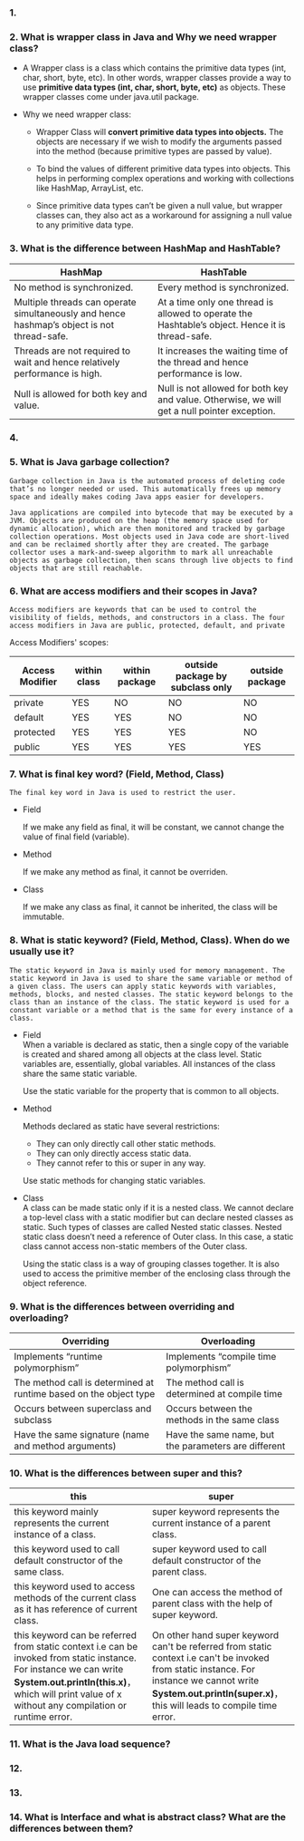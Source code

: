 ### 1.
### 2. What is wrapper class in Java and Why we need wrapper class?  
- A Wrapper class is a class which contains the primitive data types (int, char, short, byte, etc). In other words, wrapper classes provide a way to use **primitive data types (int, char, short, byte, etc)** as objects. These wrapper classes come under java.util package.  


- Why we need wrapper class:
    - Wrapper Class will **convert primitive data types into objects.** The objects are necessary if we wish to modify the arguments passed into the method (because primitive types are passed by value).  

    - To bind the values of different primitive data types into objects. This helps in performing complex operations and working with collections like HashMap, ArrayList, etc.

    - Since primitive data types can’t be given a null value, but wrapper classes can, they also act as a workaround for assigning a null value to any primitive data type.

### 3. What is the difference between HashMap and HashTable?
| HashMap      | HashTable |
| ----------- | ----------- |
| No method is synchronized.    | Every method is synchronized.|
| Multiple threads can operate simultaneously and hence hashmap’s object is not thread-safe. | At a time only one thread is allowed to operate the Hashtable’s object. Hence it is thread-safe.    |
| Threads are not required to wait and hence relatively performance is high. | It increases the waiting time of the thread and hence performance is low.|
| Null is allowed for both key and value.| Null is not allowed for both key and value. Otherwise, we will get a null pointer exception.   |

### 4.
### 5. What is Java garbage collection?
    Garbage collection in Java is the automated process of deleting code that’s no longer needed or used. This automatically frees up memory space and ideally makes coding Java apps easier for developers.  

    Java applications are compiled into bytecode that may be executed by a JVM. Objects are produced on the heap (the memory space used for dynamic allocation), which are then monitored and tracked by garbage collection operations. Most objects used in Java code are short-lived and can be reclaimed shortly after they are created. The garbage collector uses a mark-and-sweep algorithm to mark all unreachable objects as garbage collection, then scans through live objects to find objects that are still reachable.




### 6. What are access modifiers and their scopes in Java?
    Access modifiers are keywords that can be used to control the visibility of fields, methods, and constructors in a class. The four access modifiers in Java are public, protected, default, and private

Access Modifiers' scopes:   

| Access Modifier     | within class | within package| outside package by subclass only  | outside package|
| ----------- | ----------- | ----------- | ----------- | ----------- |
| private | YES | NO | NO | NO |
| default   | YES  | YES | NO | NO |
| protected | YES| YES | YES | NO |
| public | YES | YES | YES | YES |

### 7. What is final key word? (Field, Method, Class)
    The final key word in Java is used to restrict the user.
- Field  

    If we make any field as final, it will be constant, we cannot change the value of final field (variable).
- Method  

    If we make any method as final, it cannot be overriden.
- Class

    If we make any class as final, it cannot be inherited, the class will be immutable.


### 8. What is static keyword? (Field, Method, Class). When do we usually use it?
    The static keyword in Java is mainly used for memory management. The static keyword in Java is used to share the same variable or method of a given class. The users can apply static keywords with variables, methods, blocks, and nested classes. The static keyword belongs to the class than an instance of the class. The static keyword is used for a constant variable or a method that is the same for every instance of a class.

- Field  
    When a variable is declared as static, then a single copy of the variable is created and shared among all objects at the class level. Static variables are, essentially, global variables. All instances of the class share the same static variable.

    Use the static variable for the property that is common to all objects.
- Method  

    Methods declared as static have several restrictions: 

    - They can only directly call other static methods.
    - They can only directly access static data.
    - They cannot refer to this or super in any way.

    Use static methods for changing static variables.

- Class  
    A class can be made static only if it is a nested class. We cannot declare a top-level class with a static modifier but can declare nested classes as static. Such types of classes are called Nested static classes. Nested static class doesn’t need a reference of Outer class. In this case, a static class cannot access non-static members of the Outer class. 

    Using the static class is a way of grouping classes together. It is also used to access the primitive member of the enclosing class through the object reference. 



### 9. What is the differences between overriding and overloading?
| Overriding      | Overloading |
| ----------- | ----------- |
| Implements “runtime polymorphism”     | Implements “compile time polymorphism” |
| The method call is determined at runtime based on the object type   | The method call is determined at compile time        |
| Occurs between superclass and subclass | Occurs between the methods in the same class|
| Have the same signature (name and method arguments) | Have the same name, but the parameters are different   |

### 10.  What is the differences between super and this?
| this     | super|
| ----------- | ----------- |
| this keyword mainly represents the current instance of a class.    | super keyword represents the current instance of a parent class.|
| this keyword used to call default constructor of the same class.   | super keyword used to call default constructor of the parent class.   |
| this keyword used to access methods of the current class as it has reference of current class.| One can access the method of parent class with the help of super keyword.|
| this keyword can be referred from static context i.e can be invoked from static instance. For instance we can write **System.out.println(this.x)**， which will print value of x without any compilation or runtime error. | On other hand super keyword can't be referred from static context i.e can't be invoked from static instance. For instance we cannot write **System.out.println(super.x)**， this will leads to compile time error.  |

### 11. What is the Java load sequence?

### 12.

### 13.

### 14. What is Interface and what is abstract class? What are the differences between them?
